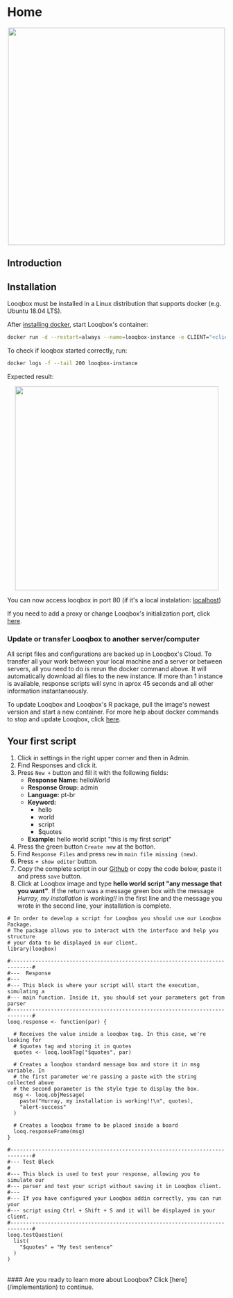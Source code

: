 # Home

<p align="center">
  <img src="https://s3-sa-east-1.amazonaws.com/looqbox/github-images/question.gif" width="500">
</p>

## Introduction

## Installation

Looqbox must be installed in a Linux distribution that supports docker (e.g. Ubuntu 18.04 LTS).

After <a href="https://docs.docker.com/install/" target="_blank">installing docker</a>, start Looqbox's container:


```bash
docker run -d --restart=always --name=looqbox-instance -e CLIENT="<client name>" -e KEY="<client key>" -e RSTUDIO_PASS="<choose a password>" -p 80:80 -p 8787:8787 looqboxrep/fes-public:cloud002
```
To check if looqbox started correctly, run: 
```bash
docker logs -f --tail 200 looqbox-instance
```
Expected result:
<p align="center">
  <img src="https://s3-sa-east-1.amazonaws.com/looqbox/github-images/logs-successful-start.png" width="469">
</p>

You can now access looqbox in port 80 (if it's a local instalation: <a href="http://localhost:80/" target="_blank">localhost</a>)

If you need to add a proxy or change Looqbox's initialization port, click [here](/z-extras#additional-parameters).

### Update or transfer Looqbox to another server/computer

All script files and configurations are backed up in Looqbox's Cloud. To transfer all your work between your local machine and a server or between servers, all you need to do is rerun the docker command above. It will automatically download all files to the new instance. If more than 1 instance is available, response scripts will sync in aprox  45 seconds and all other information instantaneously. 

To update Looqbox and Looqbox's R package, pull the image's newest version and start a new container. For more help about docker commands to stop and update Looqbox, click [here](/z-extras#docker-commands-for-looqbox).




## Your first script

1. Click in settings in the right upper corner and then in Admin.
2. Find Responses and click it.
3. Press `New +` button and fill it with the following fields:
    - **Response Name:** helloWorld
    - **Response Group:** admin
    - **Language:** pt-br
    - **Keyword:**
        - hello
        - world
        - script
        - $quotes
    - **Example:** hello world script "this is my first script"
4. Press the green button `Create new` at the botton.
5. Find `Response Files` and press `new` in `main file missing (new)`.
6. Press `+ show editor` button.
7. Copy the complete script in our [Github](/templates/helloWorld.R) or copy the code below, paste it and press `save` button. 
8. Click at Looqbox image and type **hello world script "any message that you want"**. If the return was a message green box with the message *Hurray, my installation is working!!* in the first line and the message you wrote in the second line, your installation is complete.

```looqbox
# In order to develop a script for Looqbox you should use our Looqbox Package.
# The package allows you to interact with the interface and help you structure
# your data to be displayed in our client.
library(looqbox)

#-----------------------------------------------------------------------------#
#---  Response
#---
#--- This block is where your script will start the execution, simulating a 
#--- main function. Inside it, you should set your parameters got from parser
#-----------------------------------------------------------------------------#
looq.response <- function(par) {
  
  # Receives the value inside a looqbox tag. In this case, we're looking for 
  # $quotes tag and storing it in quotes
  quotes <- looq.lookTag("$quotes", par)
  
  # Creates a looqbox standard message box and store it in msg variable. In
  # the first parameter we're passing a paste with the string collected above
  # the second parameter is the style type to display the box. 
  msg <- looq.objMessage(
    paste("Hurray, my installation is working!!\n", quotes),
    "alert-success"
  )
  
  # Creates a looqbox frame to be placed inside a board
  looq.responseFrame(msg)
}

#-----------------------------------------------------------------------------#
#--- Test Block
#
#--- This block is used to test your response, allowing you to simulate our
#--- parser and test your script without saving it in Looqbox client.
#---
#--- If you have configured your Looqbox addin correctly, you can run your 
#--- script using Ctrl + Shift + S and it will be displayed in your client.
#-----------------------------------------------------------------------------#
looq.testQuestion(
  list(
    "$quotes" = "My test sentence"
  )
)
```
<br>
#### Are you ready to learn more about Looqbox? Click [here](/implementation) to continue.
